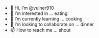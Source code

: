 - 👋 Hi, I’m @vulner910
- 👀 I’m interested in ... eating
- 🌱 I’m currently learning ... cooking
- 💞️ I’m looking to collaborate on ... dinner
- 📫 How to reach me ... shout

<!---
vulner910/vulner910 is a ✨ special ✨ repository because its `README.md` (this file) appears on your GitHub profile.
You can click the Preview link to take a look at your changes.
--->
